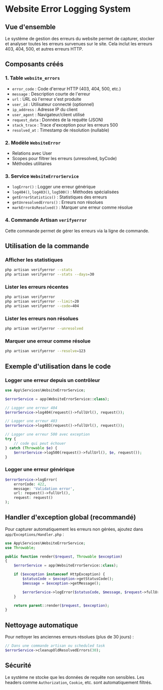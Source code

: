 # Website Error Logging System

## Vue d'ensemble

Le système de gestion des erreurs du website permet de capturer, stocker et analyser toutes les erreurs survenues sur le site. Cela inclut les erreurs 403, 404, 500, et autres erreurs HTTP.

## Composants créés

### 1. Table `website_errors`
- `error_code` : Code d'erreur HTTP (403, 404, 500, etc.)
- `message` : Description courte de l'erreur
- `url` : URL où l'erreur s'est produite
- `user_id` : Utilisateur connecté (optionnel)
- `ip_address` : Adresse IP du client
- `user_agent` : Navigateur/client utilisé
- `request_data` : Données de la requête (JSON)
- `stack_trace` : Trace d'exception pour les erreurs 500
- `resolved_at` : Timestamp de résolution (nullable)

### 2. Modèle `WebsiteError`
- Relations avec User
- Scopes pour filtrer les erreurs (unresolved, byCode)
- Méthodes utilitaires

### 3. Service `WebsiteErrorService`
- `logError()` : Logger une erreur générique
- `log404()`, `log403()`, `log500()` : Méthodes spécialisées
- `getErrorStatistics()` : Statistiques des erreurs
- `getUnresolvedErrors()` : Erreurs non résolues
- `markErrorAsResolved()` : Marquer une erreur comme résolue

### 4. Commande Artisan `verifyerror`
Cette commande permet de gérer les erreurs via la ligne de commande.

## Utilisation de la commande

### Afficher les statistiques
```bash
php artisan verifyerror --stats
php artisan verifyerror --stats --days=30
```

### Lister les erreurs récentes
```bash
php artisan verifyerror
php artisan verifyerror --limit=20
php artisan verifyerror --code=404
```

### Lister les erreurs non résolues
```bash
php artisan verifyerror --unresolved
```

### Marquer une erreur comme résolue
```bash
php artisan verifyerror --resolve=123
```

## Exemple d'utilisation dans le code

### Logger une erreur depuis un contrôleur
```php
use App\Services\WebsiteErrorService;

$errorService = app(WebsiteErrorService::class);

// Logger une erreur 404
$errorService->log404(request()->fullUrl(), request());

// Logger une erreur 403
$errorService->log403(request()->fullUrl(), request());

// Logger une erreur 500 avec exception
try {
    // code qui peut échouer
} catch (Throwable $e) {
    $errorService->log500(request()->fullUrl(), $e, request());
}
```

### Logger une erreur générique
```php
$errorService->logError(
    errorCode: 422,
    message: 'Validation error',
    url: request()->fullUrl(),
    request: request()
);
```

## Handler d'exception global (recommandé)

Pour capturer automatiquement les erreurs non gérées, ajoutez dans `app/Exceptions/Handler.php` :

```php
use App\Services\WebsiteErrorService;
use Throwable;

public function render($request, Throwable $exception)
{
    $errorService = app(WebsiteErrorService::class);

    if ($exception instanceof HttpException) {
        $statusCode = $exception->getStatusCode();
        $message = $exception->getMessage();

        $errorService->logError($statusCode, $message, $request->fullUrl(), $exception, $request);
    }

    return parent::render($request, $exception);
}
```

## Nettoyage automatique

Pour nettoyer les anciennes erreurs résolues (plus de 30 jours) :
```php
// Dans une commande artisan ou scheduled task
$errorService->cleanupOldResolvedErrors(30);
```

## Sécurité

Le système ne stocke que les données de requête non sensibles. Les headers comme `Authorization`, `Cookie`, etc. sont automatiquement filtrés.
